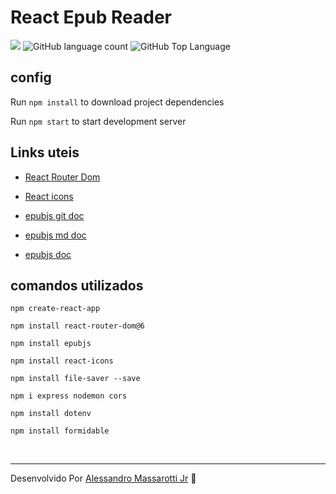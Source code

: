 # React Epub Reader
<p>
  <img src="https://img.shields.io/badge/made%20by-Alessandro%20Massarotti%20Jr-e00000?style=flat-square">
  <img alt="GitHub language count" src="https://img.shields.io/github/languages/count/alessandro-massarotti-Jr/react-epub-reader?color=e00000&style=flat-square">
  <img alt="GitHub Top Language" src="https://img.shields.io/github/languages/top/alessandro-massarotti-Jr/react-epub-reader?color=e00000&style=flat-square">
</p>

## config

Run `npm install` to download project dependencies

Run `npm start` to start development server


## Links uteis

- [React Router Dom](https://reactrouter.com/)

- [React icons](https://react-icons.github.io/react-icons/)

- [epubjs git doc](https://github.com/futurepress/epub.js)

- [epubjs md doc](https://github.com/futurepress/epub.js/blob/master/documentation/md/API.md)

- [epubjs doc](http://epubjs.org/documentation/0.3/#locationsload)

## comandos utilizados

`npm create-react-app`

`npm install react-router-dom@6`

`npm install epubjs`

`npm install react-icons`

`npm install file-saver --save`

`npm i express nodemon cors`

`npm install dotenv`

`npm install formidable`

<br>

---

Desenvolvido Por [Alessandro Massarotti Jr](https://github.com/alessandro-massarotti-jr) 🤖